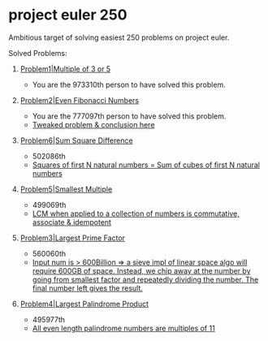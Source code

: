 # project euler 250

Ambitious target of solving easiest 250 problems on project euler. 

Solved Problems:

1. [Problem1|Multiple of 3 or 5](src/problem-001/problem-001.py) 
   - You are the 973310th person to have solved this problem.

2. [Problem2|Even Fibonacci Numbers](src/problem-002/problem-002.py) 
   - You are the 777097th person to have solved this problem.
   - [Tweaked problem & conclusion here](src/problem-002/problem-002.md)

3. [Problem6|Sum Square Difference](src/problem-006/problem-006.py)
   - 502086th 
   - [Squares of first N natural numbers = Sum of cubes of first N natural numbers](src/problem-006/problem-006.md)
  
4. [Problem5|Smallest Multiple](src/problem-005/problem-005.py)
   - 499069th 
   - [LCM when applied to a collection of numbers is commutative, associate & idempotent](src/problem-005/problem-005.md)

5. [Problem3|Largest Prime Factor](src/problem-003/problem-003.py)
   - 560060th 
   - [Input num is > 600Billion => a sieve impl of linear space algo will require 600GB of space. Instead, we chip away at the number by going from smallest factor and repeatedly dividing the number. The final number left gives the result.](src/problem-003/problem-003.md)
6. [Problem4|Largest Palindrome Product](src/problem-006/problem-006.py)
   - 495977th 
   - [All even length palindrome numbers are multiples of 11](src/problem-004.md)
